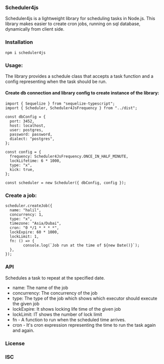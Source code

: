 ### Scheduler4js

Scheduler4js is a lightweight library for scheduling tasks in Node.js.
This library makes easier to create cron jobs, running on sql database, dynamically from client side.

### Installation

```
npm i scheduler4js
```

### Usage:

The library provides a schedule class that accepts a task function and a config representing when the task should be run.

#### Create db connection and library config to create instance of the library:

```
import { Sequelize } from "sequelize-typescript";
import { Scheduler, Scheduler4JsFrequency } from "../dist";

const dbConfig = {
  port: 3452,
  host: localhost,
  user: postgres,
  password: password,
  dialect: "postgres",
};

const config = {
  frequency: Scheduler4JsFrequency.ONCE_IN_HALF_MINUTE,
  lockLifetime: 6 * 1000,
  type: "x",
  kick: true,
};

const scheduler = new Scheduler({ dbConfig, config });
```

### Create a job:

```
scheduler.createJob({
  name: "halil",
  concurrency: 1,
  type: "x",
  timezone: "Asia/Dubai",
  cron: "0 */1 * * * *",
  lockExpire: 60 * 1000,
  lockLimit: 1,
  fn: () => {
        console.log(`Job run at the time of ${new Date()}`);
  },
});
```

### API

Schedules a task to repeat at the specified date.

- name: The name of the job
- concurrency: The concurrency of the job
- type: The type of the job which shows which executor should execute the given job
- lockExpire: It shows locking life time of the given job
- lockLimit: IT shows the number of lock limit
- fn - A function to run when the scheduled time arrives.
- cron - It's cron expression representing the time to run the task again and again.

### License

### ISC
